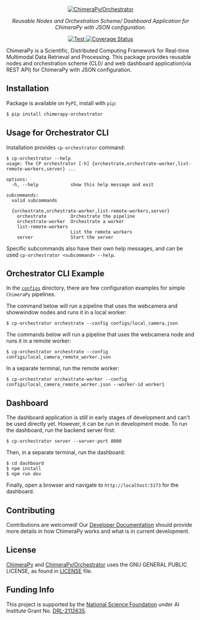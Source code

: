<p align="center">
  <a href="https://github.com/ChimeraPy/Orchestrator"><img src="./docs/images/banner.png" alt="ChimeraPy/Orchestrator"></a>
</p>
<p align="center">
    <em>Reusable Nodes and Orchestration Scheme/ Dashboard Application for ChimeraPy with JSON configuration.</em>
</p>
<p align="center">
<a href="https://github.com/ChimeraPy/Orchestrator/actions?query=workflow%3ATest" target="_blank">
    <img src="https://github.com/ChimeraPy/Orchestrator/workflows/Test/badge.svg" alt="Test">
</a>

<a href='https://coveralls.io/github/ChimeraPy/Orchestrator?branch=main'>
    <img src='https://coveralls.io/repos/github/ChimeraPy/Orchestrator/badge.svg?branch=main' alt='Coverage Status' />
</a>
</p>


ChimeraPy is a Scientific, Distributed Computing Framework for Real-time Multimodal Data Retrieval and Processing. This package provides reusable nodes and orchestration scheme (CLI)/ and web dashboard application(via REST API) for ChimeraPy with JSON configuration.

## Installation
Package is available on `PyPI`, install with `pip`:
```bash
$ pip install chimerapy-orchestrator
```

## Usage for Orchestrator CLI
Installation provides  `cp-orchestrator` command:

```shell
$ cp-orchestrator --help
usage: The CP orchestrator [-h] {orchestrate,orchestrate-worker,list-remote-workers,server} ...

options:
  -h, --help            show this help message and exit

subcommands:
  valid subcommands

  {orchestrate,orchestrate-worker,list-remote-workers,server}
    orchestrate         Orchestrate the pipeline
    orchestrate-worker  Orchestrate a worker
    list-remote-workers
                        List the remote workers
    server              Start the server
```

Specific subcommands also have their own help messages, and can be used `cp-orchestrator <subcommand> --help`.

## Orchestrator CLI Example
In the [`configs`](./configs) directory, there are few configuration examples for simple `ChimeraPy` pipelines.

The command below will run a pipeline that uses the webcamera and showwindow nodes and runs it in a local worker:
```shell
$ cp-orchestrator orchestrate --config configs/local_camera.json
```

The commands below will run a pipeline that uses the webcamera node and runs it in a remote worker:
```shell
$ cp-orchestrator orchestrate --config configs/local_camera_remote_worker.json
```
In a separate terminal, run the remote worker:
```shell
$ cp-orchestrator orchestrate-worker --config configs/local_camera_remote_worker.json --worker-id worker1
```

## Dashboard
The dashboard application is still in early stages of development and can't be used directly yet. However, it can be run in development mode.
To run the dashboard, run the backend server first:

```shell
$ cp-orchestrator server --server-port 8000
```

Then, in a separate terminal, run the dashboard:
```shell
$ cd dashboard
$ npm install
$ npm run dev
```

Finally, open a browser and navigate to `http://localhost:5173` for the dashboard.

## Contributing
Contributions are welcomed! Our [Developer Documentation](https://chimerapy.readthedocs.io/en/latest/developer/index.html) should provide more details in how ChimeraPy works and what is in current development.

## License
[ChimeraPy](https://github.com/ChimeraPy) and [ChimeraPy/Orchestrator](https://github.com/ChimeraPy/Orchestrator) uses the GNU GENERAL PUBLIC LICENSE, as found in [LICENSE](./LICENSE) file.

## Funding Info
This project is supported by the [National Science Foundation](https://www.nsf.gov/) under AI Institute  Grant No. [DRL-2112635](https://www.nsf.gov/awardsearch/showAward?AWD_ID=2112635&HistoricalAwards=false).
